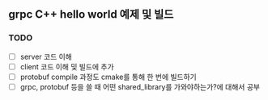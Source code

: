 ## grpc C++ hello world 예제 및 빌드


### TODO
- [ ] server 코드 이해 
- [ ] client 코드 이해 및 빌드에 추가
- [ ] protobuf compile 과정도 cmake를 통해 한 번에 빌드하기
- [ ] grpc, protobuf 등을 쓸 때 어떤 shared_library를 가와야하는가?에 대해서 공부